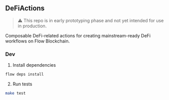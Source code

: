 ## DeFiActions

> :warning: This repo is in early prototyping phase and not yet intended for use in production.

Composable DeFi-related actions for creating mainstream-ready DeFi workflows on Flow Blockchain.

### Dev

1. Install dependencies

  ```sh
  flow deps install
  ```

2. Run tests

  ```sh
  make test
  ```